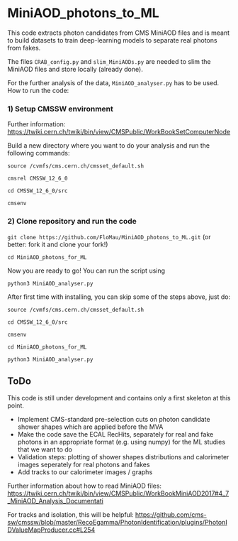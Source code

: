 # MiniAOD_photons_to_ML

This code extracts photon candidates from CMS MiniAOD files and is meant to build datasets to train deep-learning models to separate real photons from fakes.

The files `CRAB_config.py` and `slim_MiniAODs.py` are needed to slim the MiniAOD files and store locally (already done).

For the further analysis of the data, `MiniAOD_analyser.py` has to be used.  
How to run the code: 

### 1) Setup CMSSW environment 
Further information: https://twiki.cern.ch/twiki/bin/view/CMSPublic/WorkBookSetComputerNode

Build a new directory where you want to do your analysis and run the following commands: 

`source /cvmfs/cms.cern.ch/cmsset_default.sh`

`cmsrel CMSSW_12_6_0`

`cd CMSSW_12_6_0/src`

`cmsenv`

### 2) Clone repository and run the code
`git clone https://github.com/FloMau/MiniAOD_photons_to_ML.git` (or better: fork it and clone your fork!)

`cd MiniAOD_photons_for_ML`

Now you are ready to go! You can run the script using

`python3 MiniAOD_analyser.py`

After first time with installing, you can skip some of the steps above, just do:

`source /cvmfs/cms.cern.ch/cmsset_default.sh`

`cd CMSSW_12_6_0/src` 

`cmsenv`

`cd MiniAOD_photons_for_ML`

`python3 MiniAOD_analyser.py`


## ToDo 
This code is still under development and contains only a first skeleton at this point. 
- Implement CMS-standard pre-selection cuts on photon candidate shower shapes which are applied before the MVA
- Make the code save the ECAL RecHits, separately for real and fake photons in an appropriate format (e.g. using numpy) for the ML studies that we want to do
- Validation steps: plotting of shower shapes distributions and calorimeter images seperately for real photons and fakes 
- Add tracks to our calorimeter images / graphs 

Further information about how to read MiniAOD files: https://twiki.cern.ch/twiki/bin/view/CMSPublic/WorkBookMiniAOD2017#4_7_MiniAOD_Analysis_Documentati

For tracks and isolation, this will be helpful: https://github.com/cms-sw/cmssw/blob/master/RecoEgamma/PhotonIdentification/plugins/PhotonIDValueMapProducer.cc#L254
